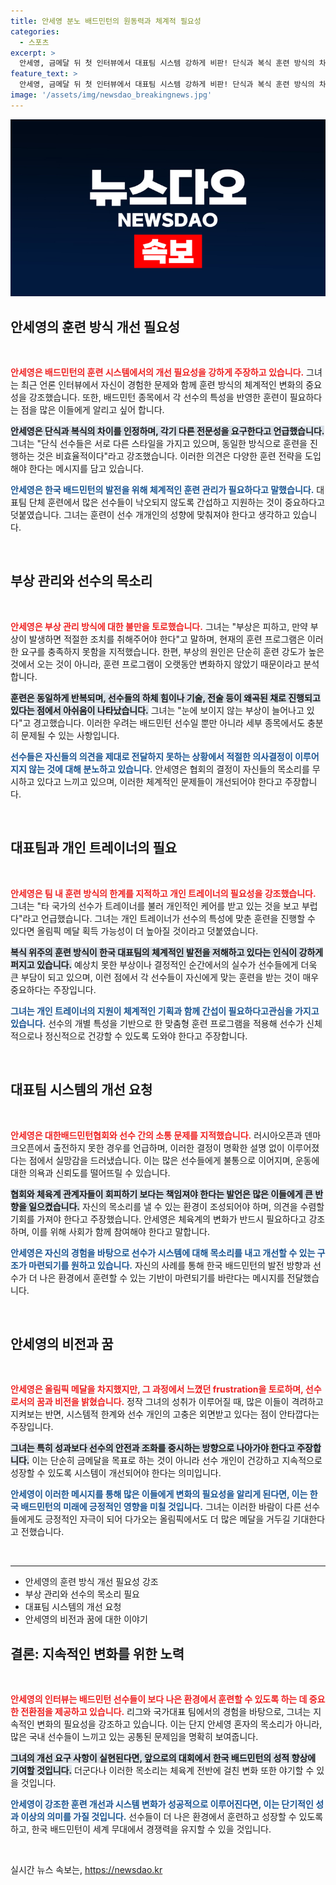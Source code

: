 ```yaml
---
title: 안세영 분노 배드민턴의 원동력과 체계적 필요성
categories:
  - 스포츠
excerpt: >
  안세영, 금메달 뒤 첫 인터뷰에서 대표팀 시스템 강하게 비판! 단식과 복식 훈련 방식의 차별화 필요성과 부상 관리 소홀을 고발하며, 체육계에 책임 있는 변화를 촉구했다.
feature_text: >
  안세영, 금메달 뒤 첫 인터뷰에서 대표팀 시스템 강하게 비판! 단식과 복식 훈련 방식의 차별화 필요성과 부상 관리 소홀을 고발하며, 체육계에 책임 있는 변화를 촉구했다.
image: '/assets/img/newsdao_breakingnews.jpg'
---
```


<p><img src="/assets/img/newsdao_breakingnews.jpg" alt="cryptoinkorea 속보" /></p>

<h2 data-ke-size="size26">안세영의 훈련 방식 개선 필요성</h2>

<p data-ke-size="size16">&nbsp;</p>

<p><b><span style="color: #ee2323;">안세영은 배드민턴의 훈련 시스템에서의 개선 필요성을 강하게 주장하고 있습니다.</span></b> 그녀는 최근 언론 인터뷰에서 자신이 경험한 문제와 함께 훈련 방식의 체계적인 변화의 중요성을 강조했습니다. 또한, 배드민턴 종목에서 각 선수의 특성을 반영한 훈련이 필요하다는 점을 많은 이들에게 알리고 싶어 합니다. </p>

<p><b><span style="background-color: #21538527;">안세영은 단식과 복식의 차이를 인정하며, 각기 다른 전문성을 요구한다고 언급했습니다.</span></b> 그녀는 "단식 선수들은 서로 다른 스타일을 가지고 있으며, 동일한 방식으로 훈련을 진행하는 것은 비효율적이다"라고 강조했습니다. 이러한 의견은 다양한 훈련 전략을 도입해야 한다는 메시지를 담고 있습니다.</p>

<p><b><span style="color: #1a5490;">안세영은 한국 배드민턴의 발전을 위해 체계적인 훈련 관리가 필요하다고 말했습니다.</span></b> 대표팀 단체 훈련에서 많은 선수들이 낙오되지 않도록 간섭하고 지원하는 것이 중요하다고 덧붙였습니다. 그녀는 훈련이 선수 개개인의 성향에 맞춰져야 한다고 생각하고 있습니다.</p>

<p data-ke-size="size16">&nbsp;</p>

<h2 data-ke-size="size26">부상 관리와 선수의 목소리</h2>

<p data-ke-size="size16">&nbsp;</p>

<p><b><span style="color: #ee2323;">안세영은 부상 관리 방식에 대한 불만을 토로했습니다.</span></b> 그녀는 "부상은 피하고, 만약 부상이 발생하면 적절한 조치를 취해주어야 한다"고 말하며, 현재의 훈련 프로그램은 이러한 요구를 충족하지 못함을 지적했습니다. 한편, 부상의 원인은 단순히 훈련 강도가 높은 것에서 오는 것이 아니라, 훈련 프로그램이 오랫동안 변화하지 않았기 때문이라고 분석합니다.</p>

<p><b><span style="background-color: #21538527;">훈련은 동일하게 반복되며, 선수들의 하체 힘이나 기술, 전술 등이 왜곡된 채로 진행되고 있다는 점에서 아쉬움이 나타났습니다.</span></b> 그녀는 "눈에 보이지 않는 부상이 늘어나고 있다"고 경고했습니다. 이러한 우려는 배드민턴 선수일 뿐만 아니라 세부 종목에서도 충분히 문제될 수 있는 사항입니다.</p>

<p><b><span style="color: #1a5490;">선수들은 자신들의 의견을 제대로 전달하지 못하는 상황에서 적절한 의사결정이 이루어지지 않는 것에 대해 분노하고 있습니다.</span></b> 안세영은 협회의 결정이 자신들의 목소리를 무시하고 있다고 느끼고 있으며, 이러한 체계적인 문제들이 개선되어야 한다고 주장합니다.</p>

<p data-ke-size="size16">&nbsp;</p>

<h2 data-ke-size="size26">대표팀과 개인 트레이너의 필요</h2>

<p data-ke-size="size16">&nbsp;</p>

<p><b><span style="color: #ee2323;">안세영은 팀 내 훈련 방식의 한계를 지적하고 개인 트레이너의 필요성을 강조했습니다.</span></b> 그녀는 "타 국가의 선수가 트레이너를 불러 개인적인 케어를 받고 있는 것을 보고 부럽다"라고 언급했습니다. 그녀는 개인 트레이너가 선수의 특성에 맞춘 훈련을 진행할 수 있다면 올림픽 메달 획득 가능성이 더 높아질 것이라고 덧붙였습니다.</p>

<p><b><span style="background-color: #21538527;">복식 위주의 훈련 방식이 한국 대표팀의 체계적인 발전을 저해하고 있다는 인식이 강하게 퍼지고 있습니다.</span></b> 예상치 못한 부상이나 결정적인 순간에서의 실수가 선수들에게 더욱 큰 부담이 되고 있으며, 이런 점에서 각 선수들이 자신에게 맞는 훈련을 받는 것이 매우 중요하다는 주장입니다.</p>

<p><b><span style="color: #1a5490;">그녀는 개인 트레이너의 지원이 체계적인 기획과 함께 간섭이 필요하다고관심을 가지고 있습니다.</span></b> 선수의 개별 특성을 기반으로 한 맞춤형 훈련 프로그램을 적용해 선수가 신체적으로나 정신적으로 건강할 수 있도록 도와야 한다고 주장합니다.</p>

<p data-ke-size="size16">&nbsp;</p>

<h2 data-ke-size="size26">대표팀 시스템의 개선 요청</h2>

<p data-ke-size="size16">&nbsp;</p>

<p><b><span style="color: #ee2323;">안세영은 대한배드민턴협회와 선수 간의 소통 문제를 지적했습니다.</span></b> 러시아오픈과 덴마크오픈에서 출전하지 못한 경우를 언급하며, 이러한 결정이 명확한 설명 없이 이루어졌다는 점에서 실망감을 드러냈습니다. 이는 많은 선수들에게 불통으로 이어지며, 운동에 대한 의욕과 신뢰도를 떨어뜨릴 수 있습니다.</p>

<p><b><span style="background-color: #21538527;">협회와 체육계 관계자들이 회피하기 보다는 책임져야 한다는 발언은 많은 이들에게 큰 반향을 일으켰습니다.</span></b> 자신의 목소리를 낼 수 있는 환경이 조성되어야 하며, 의견을 수렴할 기회를 가져야 한다고 주장했습니다. 안세영은 체육계의 변화가 반드시 필요하다고 강조하며, 이를 위해 사회가 함께 참여해야 한다고 말합니다.</p>

<p><b><span style="color: #1a5490;">안세영은 자신의 경험을 바탕으로 선수가 시스템에 대해 목소리를 내고 개선할 수 있는 구조가 마련되기를 원하고 있습니다.</span></b> 자신의 사례를 통해 한국 배드민턴의 발전 방향과 선수가 더 나은 환경에서 훈련할 수 있는 기반이 마련되기를 바란다는 메시지를 전달했습니다. </p>

<p data-ke-size="size16">&nbsp;</p>

<h2 data-ke-size="size26">안세영의 비전과 꿈</h2>

<p data-ke-size="size16">&nbsp;</p>

<p><b><span style="color: #ee2323;">안세영은 올림픽 메달을 차지했지만, 그 과정에서 느꼈던 frustration을 토로하며, 선수로서의 꿈과 비전을 밝혔습니다.</span></b> 정작 그녀의 성취가 이루어질 때, 많은 이들이 격려하고 지켜보는 반면, 시스템적 한계와 선수 개인의 고충은 외면받고 있다는 점이 안타깝다는 주장입니다.</p>

<p><b><span style="background-color: #21538527;">그녀는 특히 성과보다 선수의 안전과 조화를 중시하는 방향으로 나아가야 한다고 주장합니다.</span></b> 이는 단순히 금메달을 목표로 하는 것이 아니라 선수 개인이 건강하고 지속적으로 성장할 수 있도록 시스템이 개선되어야 한다는 의미입니다. </p>

<p><b><span style="color: #1a5490;">안세영이 이러한 메시지를 통해 많은 이들에게 변화의 필요성을 알리게 된다면, 이는 한국 배드민턴의 미래에 긍정적인 영향을 미칠 것입니다.</span></b> 그녀는 이러한 바람이 다른 선수들에게도 긍정적인 자극이 되어 다가오는 올림픽에서도 더 많은 메달을 거두길 기대한다고 전했습니다.</p>

<p data-ke-size="size16">&nbsp;</p>

<hr>

<ul>
    <li>안세영의 훈련 방식 개선 필요성 강조</li>
    <li>부상 관리와 선수의 목소리 필요</li>
    <li>대표팀 시스템의 개선 요청</li>
    <li>안세영의 비전과 꿈에 대한 이야기</li>
</ul>

<h2 data-ke-size="size26">결론: 지속적인 변화를 위한 노력</h2>

<p data-ke-size="size16">&nbsp;</p>

<p><b><span style="color: #ee2323;">안세영의 인터뷰는 배드민턴 선수들이 보다 나은 환경에서 훈련할 수 있도록 하는 데 중요한 전환점을 제공하고 있습니다.</span></b> 리그와 국가대표 팀에서의 경험을 바탕으로, 그녀는 지속적인 변화의 필요성을 강조하고 있습니다. 이는 단지 안세영 혼자의 목소리가 아니라, 많은 국내 선수들이 느끼고 있는 공통된 문제임을 명확히 보여줍니다. </p>

<p><b><span style="background-color: #21538527;">그녀의 개선 요구 사항이 실현된다면, 앞으로의 대회에서 한국 배드민턴의 성적 향상에 기여할 것입니다.</span></b> 더군다나 이러한 목소리는 체육계 전반에 걸친 변화 또한 야기할 수 있을 것입니다. </p>

<p><b><span style="color: #1a5490;">안세영이 강조한 훈련 개선과 시스템 변화가 성공적으로 이루어진다면, 이는 단기적인 성과 이상의 의미를 가질 것입니다.</span></b> 선수들이 더 나은 환경에서 훈련하고 성장할 수 있도록 하고, 한국 배드민턴이 세계 무대에서 경쟁력을 유지할 수 있을 것입니다.</p>

<p data-ke-size="size16">&nbsp;</p>
실시간 뉴스 속보는, <a href="https://newsdao.kr" rel="dofollow">https://newsdao.kr</a>


